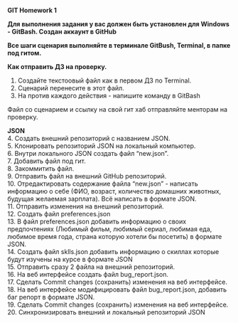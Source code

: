 **GIT Homework 1** 

__Для выполнения задания у вас должен быть установлен для Windows - GitBash.
Создан аккаунт в GitHub__

__Все шаги сценария выполняйте в терминале GitBush, Terminal, в папке под гитом.__

**Как отправить ДЗ на проверку.**  
 1. Создайте текстоовый файл как в первом ДЗ по Terminal.  
 2. Сценарий перенесите в этот файл.  
 3. На против каждого действия - напишите команду в GitBash  

Файл со сценарием и ссылку на свой гит хаб отправляйте менторам на проверку.

**JSON**  
 4. Создать внешний репозиторий c названием JSON.  
 5. Клонировать репозиторий JSON на локальный компьютер.  
 6. Внутри локального JSON создать файл “new.json”.  
 7. Добавить файл под гит.  
 8. Закоммитить файл.  
 9. Отправить файл на внешний GitHub репозиторий.  
 10. Отредактировать содержание файла “new.json” - написать информацию о себе (ФИО, возраст, количество домашних животных, будущая желаемая зарплата). Всё написать в формате JSON.  
 11. Отправить изменения на внешний репозиторий.  
 12. Создать файл preferences.json  
 13. В файл preferences.json добавить информацию о своих предпочтениях (Любимый фильм, любимый сериал, любимая еда, любимое время года, страна которую хотели бы посетить) в формате JSON.  
 14. Создать файл sklls.json добавить информацию о скиллах которые будут изучены на курсе в формате JSON  
 15. Отправить сразу 2 файла на внешний репозиторий.  
 16. На веб интерфейсе создать файл bug_report.json.  
 17. Сделать Commit changes (сохранить) изменения на веб интерфейсе.  
 18. На веб интерфейсе модифицировать файл bug_report.json, добавить баг репорт в формате JSON.  
 19. Сделать Commit changes (сохранить) изменения на веб интерфейсе.  
 20. Синхронизировать внешний и локальный репозиторий JSON  
  
